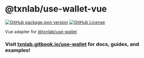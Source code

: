 # @txnlab/use-wallet-vue

[![GitHub package.json version](https://img.shields.io/github/package-json/v/TxnLab/use-wallet?filename=packages%2Fuse-wallet-vue%2Fpackage.json&label=version)](https://www.npmjs.com/package/@txnlab/use-wallet?activeTab=versions)
[![GitHub License](https://img.shields.io/github/license/TxnLab/use-wallet)](https://github.com/TxnLab/use-wallet/blob/main/LICENSE.md)

Vue adapter for [@txnlab/use-wallet](https://github.com/TxnLab/use-wallet)

### Visit [txnlab.gitbook.io/use-wallet](https://txnlab.gitbook.io/use-wallet) for docs, guides, and examples!
